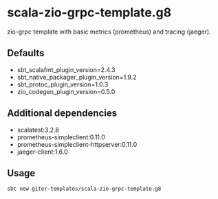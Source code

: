 # scala-zio-grpc-template.g8

zio-grpc template with basic metrics (prometheus) and tracing (jaeger).

## Defaults

- sbt_scalafmt_plugin_version=2.4.3
- sbt_native_packager_plugin_version=1.9.2
- sbt_protoc_plugin_version=1.0.3
- zio_codegen_plugin_version=0.5.0

## Additional dependencies
- scalatest:3.2.8
- prometheus-simpleclient:0.11.0
- prometheus-simpleclient-httpserver:0.11.0
- jaeger-client:1.6.0

## Usage
```shell
sbt new giter-templates/scala-zio-grpc-template.g8
```
